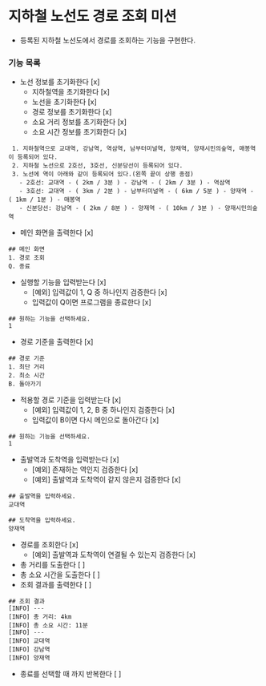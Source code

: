 # 지하철 노선도 경로 조회 미션
- 등록된 지하철 노선도에서 경로를 조회하는 기능을 구현한다.

### 기능 목록
- 노선 정보를 초기화한다 [x]
  - 지하철역을 초기화한다 [x]
  - 노선을 초기화한다 [x]
  - 경로 정보를 초기화한다 [x]
  - 소요 거리 정보를 초기화한다 [x]
  - 소요 시간 정보를 초기화한다 [x]
```
 1. 지하철역으로 교대역, 강남역, 역삼역, 남부터미널역, 양재역, 양재시민의숲역, 매봉역이 등록되어 있다.
 2. 지하철 노선으로 2호선, 3호선, 신분당선이 등록되어 있다.
 3. 노선에 역이 아래와 같이 등록되어 있다.(왼쪽 끝이 상행 종점)
   - 2호선: 교대역 - ( 2km / 3분 ) - 강남역 - ( 2km / 3분 ) - 역삼역
   - 3호선: 교대역 - ( 3km / 2분 ) - 남부터미널역 - ( 6km / 5분 ) - 양재역 - ( 1km / 1분 ) - 매봉역
   - 신분당선: 강남역 - ( 2km / 8분 ) - 양재역 - ( 10km / 3분 ) - 양재시민의숲역
 ```
- 메인 화면을 출력한다 [x]
```
## 메인 화면
1. 경로 조회
Q. 종료
```
- 실행할 기능을 입력받는다 [x]
  - [예외] 입력값이 1, Q 중 하나인지 검증한다 [x]
  - 입력값이 Q이면 프로그램을 종료한다 [x]
```
## 원하는 기능을 선택하세요.
1
```
- 경로 기준을 출력한다 [x]
```
## 경로 기준
1. 최단 거리
2. 최소 시간
B. 돌아가기
```
- 적용할 경로 기준을 입력받는다 [x]
    - [예외] 입력값이 1, 2, B 중 하나인지 검증한다 [x]
    - 입력값이 B이면 다시 메인으로 돌아간다 [x]
```
## 원하는 기능을 선택하세요.
1
```
- 출발역과 도착역을 입력받는다 [x]
  - [예외] 존재하는 역인지 검증한다 [x]
  - [예외] 출발역과 도착역이 같지 않은지 검증한다 [x]
```
## 출발역을 입력하세요.
교대역

## 도착역을 입력하세요.
양재역
```
- 경로를 조회한다 [x]
  - [예외] 출발역과 도착역이 연결될 수 있는지 검증한다 [x]
- 총 거리를 도출한다 [ ]
- 총 소요 시간을 도출한다 [ ]
- 조회 결과를 출력한다 [ ]
```
## 조회 결과
[INFO] ---
[INFO] 총 거리: 4km
[INFO] 총 소요 시간: 11분
[INFO] ---
[INFO] 교대역
[INFO] 강남역
[INFO] 양재역
```
- 종료를 선택할 때 까지 반복한다 [ ]
